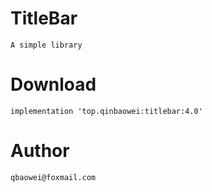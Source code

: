 # TitleBar
    A simple library

# Download
    implementation 'top.qinbaowei:titlebar:4.0'

# Author
    qbaowei@foxmail.com